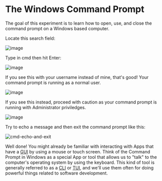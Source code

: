 # The Windows Command Prompt
The goal of this experiment is to learn how to open, use, and close the command prompt on a Windows based computer.

Locate this search field:

![image](https://user-images.githubusercontent.com/26856222/120087041-3caee400-c0aa-11eb-9089-c9302be251ed.png)

Type in cmd then hit Enter:

![image](https://user-images.githubusercontent.com/26856222/120087049-54866800-c0aa-11eb-910c-0914bd22ed5d.png)

If you see this with your username instead of mine, that's good! Your command prompt is running as a normal user.

![image](https://user-images.githubusercontent.com/26856222/120087404-3a01be00-c0ad-11eb-84f7-11ca0b2c4ae7.png)

If you see this instead, proceed with caution as your command prompt is running with Administrator priviledges.

![image](https://user-images.githubusercontent.com/26856222/120087458-bf856e00-c0ad-11eb-9754-6208fee3d504.png)

Try to echo a message and then exit the command prompt like this:

![cmd-echo-and-exit](https://user-images.githubusercontent.com/26856222/120087644-4e46ba80-c0af-11eb-89a1-c9e5ad16b763.gif)

Well done! You might already be familiar with interacting with Apps that have a [GUI](https://en.wikipedia.org/wiki/Graphical_user_interface) by using a mouse or touch screen. Think of the Command Prompt in Windows as a special App or tool that allows us to "talk" to the computer's operating system by using the keyboard. This kind of tool is generally referred to as a [CLI](https://en.wikipedia.org/wiki/Command-line_interface) or [TUI](https://en.wikipedia.org/wiki/Text-based_user_interface), and we'll use them often for doing powerful things related to software development.
